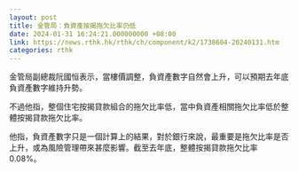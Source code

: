 ```yaml
---
layout: post
title: 金管局：負資產按揭拖欠比率仍低
date: 2024-01-31 16:24:21.000000000 +08:00
link: https://news.rthk.hk/rthk/ch/component/k2/1738604-20240131.htm
categories: rthk
---
```


金管局副總裁阮國恒表示，當樓價調整，負資產數字自然會上升，可以預期去年底負資產數字維持升勢。

不過他指，整個住宅按揭貸款組合的拖欠比率低，當中負資產相關拖欠比率低於整體按揭貸款拖欠比率。

他指，負資產數字只是一個計算上的結果，對於銀行來說，最重要是拖欠比率是否上升，或為風險管理帶來甚麼影響。截至去年底，整體按揭貸款拖欠比率0.08%。
